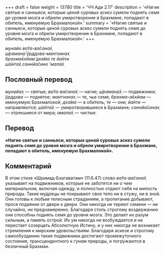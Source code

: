 +++
draft = false
weight = 13780
title = 'ЧЧ Ади 2.17'
description = '«Нагие святые и санньяси, которые ценой суровых аскез сумели поднять семя до уровня мозга и обрели умиротворение в Брахмане, попадают в обитель, именуемую Брахмалокой».'
summary = '«Нагие святые и санньяси, которые ценой суровых аскез сумели поднять семя до уровня мозга и обрели умиротворение в Брахмане, попадают в обитель, именуемую Брахмалокой».'
+++

_мунайо ва̄та-ва̄сана̄х̣  
ш́раман̣а̄ ӯрддхва-мантхинах̣  
брахма̄кхйам̇ дха̄ма те йа̄нти  
ш́а̄нта̄х̣ саннйа̄сино ’мала̄х̣_

## Пословный перевод

_мунайах̣_ — святые; _ва̄та_\-_ва̄сана̄х̣_ — нагие; _ш́раман̣а̄х̣_ — подвижники; _ӯрддхва_ — поднятое; _мантхинах̣_ — те, чье семя; _брахма_\-_а̄кхйам_ — именуемую Брахмалокой; _дха̄ма_ — в обитель; _те_ — они; _йа̄нти_ — направляются; _ш́а̄нта̄х̣_ — умиротворившиеся в Брахмане; _саннйа̄синах̣_ — отрекшиеся от мира; _амала̄х̣_ — чистые.

## Перевод

**«Нагие святые и санньяси, которые ценой суровых аскез сумели поднять семя до уровня мозга и обрели умиротворение в Брахмане, попадают в обитель, именуемую Брахмалокой».**

## Комментарий

В этом стихе «Шримад-Бхагаватам» (11.6.47) слово _ва̄та-ва̄сана̄х̣_ указывает на подвижников, которые не заботятся ни о чем материальном, включая одежду, и полностью отдают себя на милость природы. Такие мудрецы не покрывают свое тело ни в стужу, ни в зной. Они готовы к любым телесным страданиям, а пропитание добывают, прося подаяние от двери к двери. Они никогда не теряют семени — ни случайно, ни преднамеренно. Благодаря столь строгому воздержанию они способны поднять семя до уровня мозга. Это делает их разум сильным, а память острой. Их ум никогда не возбуждается и не перестает созерцать Абсолютную Истину, и у них никогда не возникает стремления к мирским удовольствиям. Благодаря аскезе и строгому самообузданию такие подвижники достигают промежуточного состояния, трансцендентного к _гунам_ природы, и погружаются в безличный Брахман.
